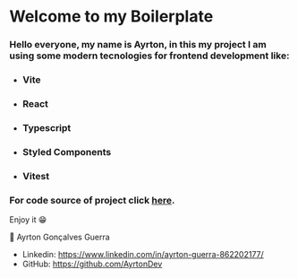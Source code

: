 <Meta title="👋 Introduction" />

# Welcome to my Boilerplate

### Hello everyone, my name is Ayrton, in this my project I am using some modern tecnologies for frontend development like:

- ### Vite
- ### React
- ### Typescript
- ### Styled Components
- ### Vitest

### For code source of project click <a href="https://github.com/AyrtonDev/boilerplate-react" target="_blank">here</a>.

Enjoy it 😁

👤 Ayrton Gonçalves Guerra

- Linkedin: https://www.linkedin.com/in/ayrton-guerra-862202177/
- GitHub: https://github.com/AyrtonDev
